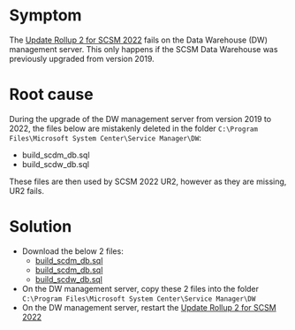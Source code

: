 # Symptom
The [Update Rollup 2 for SCSM 2022](https://support.microsoft.com/en-us/topic/update-rollup-2-for-system-center-2022-service-manager-631042ca-f36d-4716-898c-6a4d4856f353) fails on the Data Warehouse (DW) management server. This only happens if the SCSM Data Warehouse was previously upgraded from version 2019.

# Root cause
During the upgrade of the DW management server from version 2019 to 2022, the files below are mistakenly deleted in the folder `C:\Program Files\Microsoft System Center\Service Manager\DW`:
- build_scdm_db.sql
- build_scdw_db.sql

These files are then used by SCSM 2022 UR2, however as they are missing, UR2 fails.

# Solution
- Download the below 2 files:
  - <a href="https://raw.githubusercontent.com/microsoft/CSS-SystemCenter-ServiceManager/main/Misc/FixForBug30409283/build_scdm_db.sql" download="build_scdm_db.sql">build_scdm_db.sql</a>
  -  [build_scdm_db.sql](https://raw.githubusercontent.com/microsoft/CSS-SystemCenter-ServiceManager/main/Misc/FixForBug30409283/build_scdm_db.sql)
  -  [build_scdw_db.sql](https://raw.githubusercontent.com/microsoft/CSS-SystemCenter-ServiceManager/main/Misc/FixForBug30409283/build_scdw_db.sql)
- On the DW management server, copy these 2 files into the folder `C:\Program Files\Microsoft System Center\Service Manager\DW`
- On the DW management server, restart the [Update Rollup 2 for SCSM 2022](https://support.microsoft.com/en-us/topic/update-rollup-2-for-system-center-2022-service-manager-631042ca-f36d-4716-898c-6a4d4856f353)



